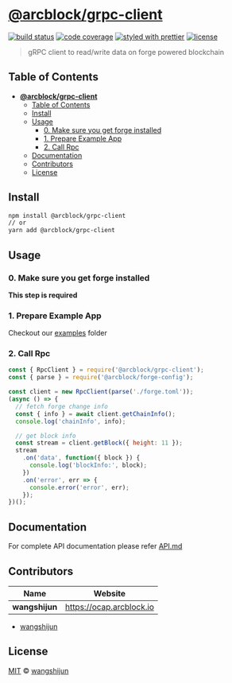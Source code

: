 # [**@arcblock/grpc-client**](https://github.com/arcblock/forge-js)

[![build status](https://img.shields.io/travis/ArcBlock/forge-js.svg)](https://travis-ci.org/ArcBlock/forge-js)
[![code coverage](https://img.shields.io/codecov/c/github/ArcBlock/forge-js.svg)](https://codecov.io/gh/ArcBlock/forge-js)
[![styled with prettier](https://img.shields.io/badge/styled_with-prettier-ff69b4.svg)](https://github.com/prettier/prettier)
[![license](https://img.shields.io/github/license/ArcBlock/forge-js.svg)](LICENSE)

> gRPC client to read/write data on forge powered blockchain


## Table of Contents

- [**@arcblock/grpc-client**](#arcblockgrpc-client)
  - [Table of Contents](#table-of-contents)
  - [Install](#install)
  - [Usage](#usage)
    - [0. Make sure you get forge installed](#0-make-sure-you-get-forge-installed)
    - [1. Prepare Example App](#1-prepare-example-app)
    - [2. Call Rpc](#2-call-rpc)
  - [Documentation](#documentation)
  - [Contributors](#contributors)
  - [License](#license)


## Install

```sh
npm install @arcblock/grpc-client
// or
yarn add @arcblock/grpc-client
```


## Usage

### 0. Make sure you get forge installed

**This step is required**

### 1. Prepare Example App

Checkout our [examples](../../examples) folder

### 2. Call Rpc

```js
const { RpcClient } = require('@arcblock/grpc-client');
const { parse } = require('@arcblock/forge-config');

const client = new RpcClient(parse('./forge.toml'));
(async () => {
  // fetch forge change info
  const { info } = await client.getChainInfo();
  console.log('chainInfo', info);

  // get block info
  const stream = client.getBlock({ height: 11 });
  stream
    .on('data', function({ block }) {
      console.log('blockInfo:', block);
    })
    .on('error', err => {
      console.error('error', err);
    });
})();
```


## Documentation

For complete API documentation please refer [API.md](./API.md)


## Contributors

| Name           | Website                    |
| -------------- | -------------------------- |
| **wangshijun** | <https://ocap.arcblock.io> |

* [wangshijun](https://github.com/wangshijun)


## License

[MIT](LICENSE) © [wangshijun](https://ocap.arcblock.io)
